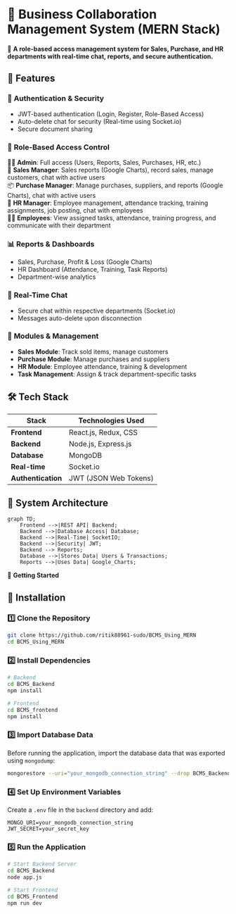 # 🏢 Business Collaboration Management System (MERN Stack)  

🚀 **A role-based access management system for Sales, Purchase, and HR departments with real-time chat, reports, and secure authentication.**  

## 📌 Features  

### 🔐 **Authentication & Security**  
- JWT-based authentication (Login, Register, Role-Based Access)  
- Auto-delete chat for security (Real-time using Socket.io)  
- Secure document sharing  

### 🎯 **Role-Based Access Control**  
👨‍💼 **Admin**: Full access (Users, Reports, Sales, Purchases, HR, etc.)  
🛒 **Sales Manager**: Sales reports (Google Charts), record sales, manage customers, chat with active users  
📦 **Purchase Manager**: Manage purchases, suppliers, and reports (Google Charts), chat with active users  
👥 **HR Manager**: Employee management, attendance tracking, training assignments, job posting, chat with employees  
👨‍💻 **Employees**: View assigned tasks, attendance, training progress, and communicate with their department  

### 📊 **Reports & Dashboards**  
- Sales, Purchase, Profit & Loss (Google Charts)  
- HR Dashboard (Attendance, Training, Task Reports)  
- Department-wise analytics  

### 💬 **Real-Time Chat**  
- Secure chat within respective departments (Socket.io)  
- Messages auto-delete upon disconnection  

### 📂 **Modules & Management**  
- **Sales Module**: Track sold items, manage customers  
- **Purchase Module**: Manage purchases and suppliers  
- **HR Module**: Employee attendance, training & development  
- **Task Management**: Assign & track department-specific tasks  

## 🛠️ Tech Stack  

| Stack        | Technologies Used |
|-------------|-----------------|
| **Frontend** | React.js, Redux, CSS |
| **Backend** | Node.js, Express.js |
| **Database** | MongoDB |
| **Real-time** | Socket.io |
| **Authentication** | JWT (JSON Web Tokens) |

## 📌 System Architecture  

```mermaid
graph TD;
    Frontend -->|REST API| Backend;
    Backend -->|Database Access| Database;
    Backend -->|Real-Time| SocketIO;
    Backend -->|Security| JWT;
    Backend --> Reports;
    Database -->|Stores Data| Users & Transactions;
    Reports -->|Uses Data| Google_Charts;
```
🚀 **Getting Started**

## 🔧 Installation

### 1️⃣ Clone the Repository

```sh
git clone https://github.com/ritik88961-sudo/BCMS_Using_MERN
cd BCMS_Using_MERN
```

### 2️⃣ Install Dependencies

```sh
# Backend
cd BCMS_Backend
npm install

# Frontend
cd BCMS_frontend
npm install
```

### 3️⃣ Import Database Data
Before running the application, import the database data that was exported using `mongodump`:

```sh
mongorestore --uri="your_mongodb_connection_string" --drop BCMS_Backend/DB/bcms
```

### 4️⃣ Set Up Environment Variables
Create a `.env` file in the `backend` directory and add:

```env
MONGO_URI=your_mongodb_connection_string
JWT_SECRET=your_secret_key
```

### 5️⃣ Run the Application

```sh
# Start Backend Server
cd BCMS_Backend
node app.js

# Start Frontend
cd BCMS_Frontend
npm run dev
```
